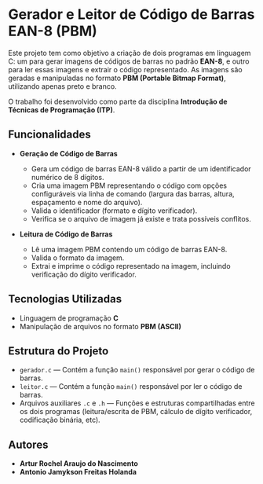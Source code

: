 # Gerador e Leitor de Código de Barras EAN-8 (PBM)

Este projeto tem como objetivo a criação de dois programas em linguagem C: um para gerar imagens de códigos de barras no padrão **EAN-8**, e outro para ler essas imagens e extrair o código representado. As imagens são geradas e manipuladas no formato **PBM (Portable Bitmap Format)**, utilizando apenas preto e branco.

O trabalho foi desenvolvido como parte da disciplina **Introdução de Técnicas de Programação (ITP)**.

## Funcionalidades

- **Geração de Código de Barras**
  - Gera um código de barras EAN-8 válido a partir de um identificador numérico de 8 dígitos.
  - Cria uma imagem PBM representando o código com opções configuráveis via linha de comando (largura das barras, altura, espaçamento e nome do arquivo).
  - Valida o identificador (formato e dígito verificador).
  - Verifica se o arquivo de imagem já existe e trata possíveis conflitos.

- **Leitura de Código de Barras**
  - Lê uma imagem PBM contendo um código de barras EAN-8.
  - Valida o formato da imagem.
  - Extrai e imprime o código representado na imagem, incluindo verificação do dígito verificador.

## Tecnologias Utilizadas

- Linguagem de programação **C**
- Manipulação de arquivos no formato **PBM (ASCII)**

## Estrutura do Projeto

- `gerador.c` — Contém a função `main()` responsável por gerar o código de barras.
- `leitor.c` — Contém a função `main()` responsável por ler o código de barras.
- Arquivos auxiliares `.c` e `.h` — Funções e estruturas compartilhadas entre os dois programas (leitura/escrita de PBM, cálculo de dígito verificador, codificação binária, etc).

## Autores

- **Artur Rochel Araujo do Nascimento**
- **Antonio Jamykson Freitas Holanda**
